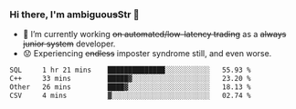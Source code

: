 ### Hi there, I'm ambiguou~~s~~Str 👋

<!--
**ambiguoustexture/ambiguoustexture** is a ✨ _special_ ✨ repository because its `README.md` (this file) appears on your GitHub profile.

Here are some ideas to get you started:
-->
- 🔭 I’m currently working ~~on automated/low-latency trading~~ as a ~~always junior system~~ developer.
- :worried: Experiencing ~~endless~~ imposter syndrome still, and even worse.

<!--START_SECTION:waka-->

```txt
SQL     1 hr 21 mins    ██████████████░░░░░░░░░░░   55.93 %
C++     33 mins         █████▓░░░░░░░░░░░░░░░░░░░   23.20 %
Other   26 mins         ████▓░░░░░░░░░░░░░░░░░░░░   18.13 %
CSV     4 mins          ▓░░░░░░░░░░░░░░░░░░░░░░░░   02.74 %
```

<!--END_SECTION:waka-->
